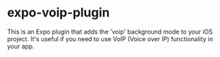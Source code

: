 # expo-voip-plugin
This is an Expo plugin that adds the 'voip' background mode to your iOS project. It's useful if you need to use VoIP (Voice over IP) functionality in your app.
